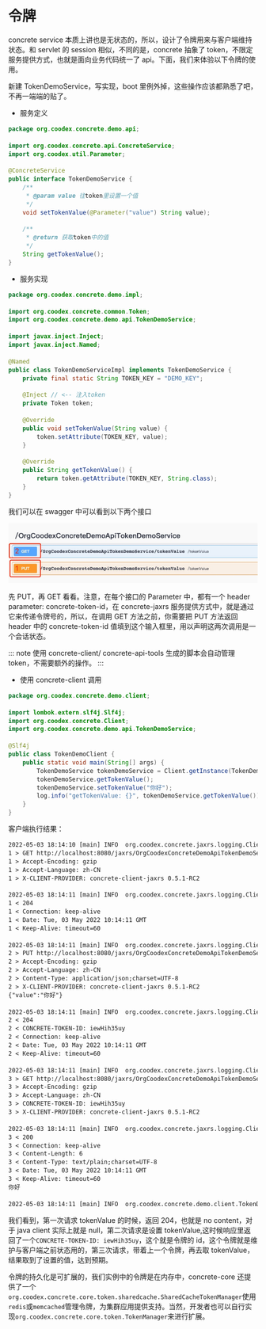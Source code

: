 # 令牌

concrete service 本质上讲也是无状态的，所以，设计了令牌用来与客户端维持状态。和 servlet 的 session 相似，不同的是，concrete 抽象了 token，不限定服务提供方式，也就是面向业务代码统一了 api。下面，我们来体验以下令牌的使用。

新建 TokenDemoService，写实现，boot 里例外掉，这些操作应该都熟悉了吧，不再一端端的贴了。

- 服务定义

```java
package org.coodex.concrete.demo.api;

import org.coodex.concrete.api.ConcreteService;
import org.coodex.util.Parameter;

@ConcreteService
public interface TokenDemoService {
    /**
     * @param value 往token里设置一个值
     */
    void setTokenValue(@Parameter("value") String value);

    /**
     * @return 获取token中的值
     */
    String getTokenValue();
}
```

- 服务实现

```java
package org.coodex.concrete.demo.impl;

import org.coodex.concrete.common.Token;
import org.coodex.concrete.demo.api.TokenDemoService;

import javax.inject.Inject;
import javax.inject.Named;

@Named
public class TokenDemoServiceImpl implements TokenDemoService {
    private final static String TOKEN_KEY = "DEMO_KEY";

    @Inject // <-- 注入token
    private Token token;

    @Override
    public void setTokenValue(String value) {
        token.setAttribute(TOKEN_KEY, value);
    }

    @Override
    public String getTokenValue() {
        return token.getAttribute(TOKEN_KEY, String.class);
    }
}
```

我们可以在 swagger 中可以看到以下两个接口

![](../images/tokenDemo.jpg)

先 PUT，再 GET 看看。注意，在每个接口的 Parameter 中，都有一个 header parameter: concrete-token-id，在 concrete-jaxrs 服务提供方式中，就是通过它来传递令牌号的，所以，在调用 GET 方法之前，你需要把 PUT 方法返回 header 中的 concrete-token-id 值填到这个输入框里，用以声明这两次调用是一个会话状态。

::: note
使用 concrete-client/ concrete-api-tools 生成的脚本会自动管理 token，不需要额外的操作。
:::

- 使用 concrete-client 调用

```java
package org.coodex.concrete.demo.client;

import lombok.extern.slf4j.Slf4j;
import org.coodex.concrete.Client;
import org.coodex.concrete.demo.api.TokenDemoService;

@Slf4j
public class TokenDemoClient {
    public static void main(String[] args) {
        TokenDemoService tokenDemoService = Client.getInstance(TokenDemoService.class, "demoModule");
        tokenDemoService.getTokenValue();
        tokenDemoService.setTokenValue("你好");
        log.info("getTokenValue: {}", tokenDemoService.getTokenValue());
    }
}
```

客户端执行结果：

```txt
2022-05-03 18:14:10 [main] INFO  org.coodex.concrete.jaxrs.logging.ClientLogger - 1 * Sending client request on thread main
1 > GET http://localhost:8080/jaxrs/OrgCoodexConcreteDemoApiTokenDemoService/tokenValue
1 > Accept-Encoding: gzip
1 > Accept-Language: zh-CN
1 > X-CLIENT-PROVIDER: concrete-client-jaxrs 0.5.1-RC2

2022-05-03 18:14:11 [main] INFO  org.coodex.concrete.jaxrs.logging.ClientLogger - 1 * Client response received on thread main
1 < 204
1 < Connection: keep-alive
1 < Date: Tue, 03 May 2022 10:14:11 GMT
1 < Keep-Alive: timeout=60

2022-05-03 18:14:11 [main] INFO  org.coodex.concrete.jaxrs.logging.ClientLogger - 2 * Sending client request on thread main
2 > PUT http://localhost:8080/jaxrs/OrgCoodexConcreteDemoApiTokenDemoService/tokenValue
2 > Accept-Encoding: gzip
2 > Accept-Language: zh-CN
2 > Content-Type: application/json;charset=UTF-8
2 > X-CLIENT-PROVIDER: concrete-client-jaxrs 0.5.1-RC2
{"value":"你好"}

2022-05-03 18:14:11 [main] INFO  org.coodex.concrete.jaxrs.logging.ClientLogger - 2 * Client response received on thread main
2 < 204
2 < CONCRETE-TOKEN-ID: iewHih35uy
2 < Connection: keep-alive
2 < Date: Tue, 03 May 2022 10:14:11 GMT
2 < Keep-Alive: timeout=60

2022-05-03 18:14:11 [main] INFO  org.coodex.concrete.jaxrs.logging.ClientLogger - 3 * Sending client request on thread main
3 > GET http://localhost:8080/jaxrs/OrgCoodexConcreteDemoApiTokenDemoService/tokenValue
3 > Accept-Encoding: gzip
3 > Accept-Language: zh-CN
3 > CONCRETE-TOKEN-ID: iewHih35uy
3 > X-CLIENT-PROVIDER: concrete-client-jaxrs 0.5.1-RC2

2022-05-03 18:14:11 [main] INFO  org.coodex.concrete.jaxrs.logging.ClientLogger - 3 * Client response received on thread main
3 < 200
3 < Connection: keep-alive
3 < Content-Length: 6
3 < Content-Type: text/plain;charset=UTF-8
3 < Date: Tue, 03 May 2022 10:14:11 GMT
3 < Keep-Alive: timeout=60
你好

2022-05-03 18:14:11 [main] INFO  org.coodex.concrete.demo.client.TokenDemoClient - getTokenValue: 你好
```

我们看到，第一次请求 tokenValue 的时候，返回 204，也就是 no content，对于 java client 实际上就是 null，第二次请求是设置 tokenValue,这时候响应里返回了一个`CONCRETE-TOKEN-ID: iewHih35uy`，这个就是令牌的 id，这个令牌就是维护与客户端之前状态用的，第三次请求，带着上一个令牌，再去取 tokenValue，结果取到了设置的值，达到预期。

令牌的持久化是可扩展的，我们实例中的令牌是在内存中，concrete-core 还提供了一个`org.coodex.concrete.core.token.sharedcache.SharedCacheTokenManager`使用`redis`或`memcached`管理令牌，为集群应用提供支持。当然，开发者也可以自行实现`org.coodex.concrete.core.token.TokenManager`来进行扩展。
